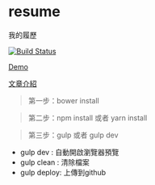 # resume
我的履歷

[![Build Status](https://travis-ci.org/r567tw/resume.svg?branch=master)](https://travis-ci.org/r567tw/resume)

[Demo](https://r567tw.github.io/resume)

[文章介紹](https://r567tw.tw/%e5%88%a9%e7%94%a8gulp-%e8%a3%bd%e4%bd%9c%e8%87%aa%e5%b7%b1%e7%9a%84%e5%b1%a5%e6%ad%b7/)
> 第一步：bower install

> 第二步：npm install 或者 yarn install

> 第三步：gulp 或者 gulp dev

- gulp dev : 自動開啟瀏覽器預覽
- gulp clean : 清除檔案
- gulp deploy: 上傳到github